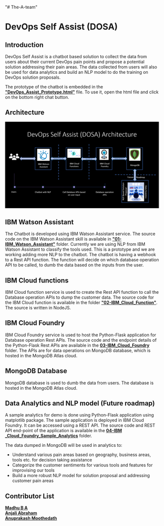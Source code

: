 "# The-A-team" 

# DevOps Self Assist (DOSA)

## Introduction
DevOps Self Assist is a chatbot based solution to collect the data from users about their current DevOps pain points and propose a potential solution addressing their pain areas. The data collected from users will also be used for data analytics and build an NLP model to do the training on DevOps solution proposals.

The prototype of the chatbot is embedded in the <a href="./DevOps_Assist_Prototype.html"><b>"DevOps_Assist_Prototype.html"</b></a> file.  To use it, open the html file and click on the bottom right chat button.

## Architecture
<img src="./DOSA_Architecture.png" alt="DOSA Architecture"/>

## IBM Watson Assistant
The Chatbot is developed using IBM Watson Assistant service. The source code on the IBM Watson Assistant skill is available in <a href="./01-IBM_Watson_Assistant"><b>"01-IBM_Watson_Assistant"</b></a> folder. Currently we are using NLP from IBM Watson Assistant to classify the tools used.  This is a prototype and we are working adding more NLP to the chatbot.  The chatbot is having a webhook to a Rest API function.  The function will decide on which database operation API to be called, to dumb the data based on the inputs from the user.

## IBM Cloud functions
IBM Cloud function service is used to create the Rest API function to call the Database operation APIs to dump the customer data.  The source code for the IBM Cloud function is available in the folder <a href="./02-IBM_Cloud_Function"><b>"02-IBM_Cloud_Function"</b></a>.  The source is written in NodeJS.

## IBM Cloud Foundry
IBM Cloud Foundry service is used to host the Python-Flask application for Database operation Rest APIs. The source code and the endpoint details of the Python-Flask Rest APIs are available in the <a href="./03-IBM_Cloud_Foundry"><b>03-IBM_Cloud_Foundry</b></a> folder. The APIs are for data operations on MongoDB database, which is hosted in the MongoDB Atlas cloud.

## MongoDB Database
MongoDB database is used to dumb the data from users.  The database is hosted in the MongoDB Atlas cloud.

## Data Analytics and NLP model (Future roadmap)
A sample analytics for demo is done using Python-Flask application using matplotlib package.  The sample application is deployed in IBM Cloud Foundry.  It can be accessed using a REST API. The source code and REST API end-point of the application is available in the <a href="./04-IBM _Cloud_Foundry_Sample_Analytics"><b>04-IBM _Cloud_Foundry_Sample_Analytics</b></a> folder.

The data dumped in MongoDB will be used in analytics to:
* Understand various pain areas based on geography, business areas, tools etc. for decision taking assistance
* Categorize the customer sentiments for various tools and features for improvising our tools
* Build a more robust NLP model for solution proposal and addressing customer pain areas

## Contributor List
<b>[Madhu B A](mailto:madhu.b.a@in.ibm.com?subject=[GitHub]%20DOSA%20-%20DevOps%20Self%20Assist)</b></br>
<b>[Anjali Abraham](mailto:anjaabr1@in.ibm.com?subject=[GitHub]%20DOSA%20-%20DevOps%20Self%20Assist)</b></br>
<b>[Anuprakash Moothedath](mailto:anuprakash.moothedath@ibm.com?subject=[GitHub]%20DOSA%20-%20DevOps%20Self%20Assist)</b> 
